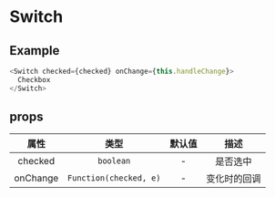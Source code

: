 # Switch

## Example

```javascript
<Switch checked={checked} onChange={this.handleChange}>
  Checkbox
</Switch>
```

## props

|   属性   |          类型          | 默认值 |     描述     |
| :------: | :--------------------: | :----: | :----------: |
| checked  |       `boolean`        |   -    |   是否选中   |
| onChange | `Function(checked, e)` |   -    | 变化时的回调 |
